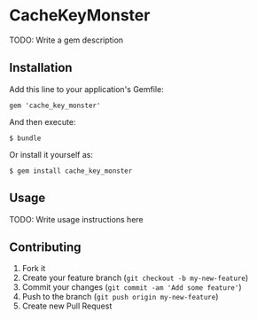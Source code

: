 # CacheKeyMonster

TODO: Write a gem description

## Installation

Add this line to your application's Gemfile:

    gem 'cache_key_monster'

And then execute:

    $ bundle

Or install it yourself as:

    $ gem install cache_key_monster

## Usage

TODO: Write usage instructions here

## Contributing

1. Fork it
2. Create your feature branch (`git checkout -b my-new-feature`)
3. Commit your changes (`git commit -am 'Add some feature'`)
4. Push to the branch (`git push origin my-new-feature`)
5. Create new Pull Request
